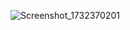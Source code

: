 ![Screenshot_1732370201](https://github.com/user-attachments/assets/0d40380d-cf24-4628-912e-3fbf7c9fe776)
